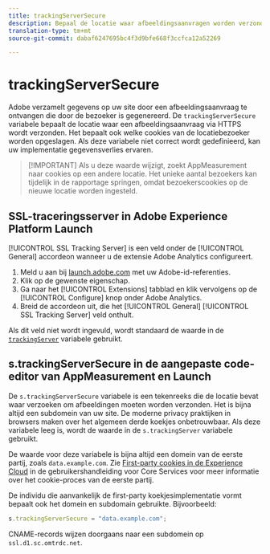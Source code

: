 ```yaml
---
title: trackingServerSecure
description: Bepaal de locatie waar afbeeldingsaanvragen worden verzonden op HTTPS-pagina's.
translation-type: tm+mt
source-git-commit: dabaf6247695bc4f3d9bfe668f3ccfca12a52269

---
```



# trackingServerSecure

Adobe verzamelt gegevens op uw site door een afbeeldingsaanvraag te ontvangen die door de bezoeker is gegenereerd. De `trackingServerSecure` variabele bepaalt de locatie waar een afbeeldingsaanvraag via HTTPS wordt verzonden. Het bepaalt ook welke cookies van de locatiebezoeker worden opgeslagen. Als deze variabele niet correct wordt gedefinieerd, kan uw implementatie gegevensverlies ervaren.

>[!IMPORTANT] Als u deze waarde wijzigt, zoekt AppMeasurement naar cookies op een andere locatie. Het unieke aantal bezoekers kan tijdelijk in de rapportage springen, omdat bezoekerscookies op de nieuwe locatie worden ingesteld.

## SSL-traceringsserver in Adobe Experience Platform Launch

[!UICONTROL SSL Tracking Server] is een veld onder de [!UICONTROL General] accordeon wanneer u de extensie Adobe Analytics configureert.

1. Meld u aan bij [launch.adobe.com](https://launch.adobe.com) met uw Adobe-id-referenties.
2. Klik op de gewenste eigenschap.
3. Ga naar het [!UICONTROL Extensions] tabblad en klik vervolgens op de [!UICONTROL Configure] knop onder Adobe Analytics.
4. Breid de accordeon uit, die het [!UICONTROL General] [!UICONTROL SSL Tracking Server] veld onthult.

Als dit veld niet wordt ingevuld, wordt standaard de waarde in de [`trackingServer`](trackingserver.md) variabele gebruikt.

## s.trackingServerSecure in de aangepaste code-editor van AppMeasurement en Launch

De `s.trackingServerSecure` variabele is een tekenreeks die de locatie bevat waar verzoeken om afbeeldingen moeten worden verzonden. Het is bijna altijd een subdomein van uw site. De moderne privacy praktijken in browsers maken over het algemeen derde koekjes onbetrouwbaar. Als deze variabele leeg is, wordt de waarde in de `s.trackingServer` variabele gebruikt.

De waarde voor deze variabele is bijna altijd een domein van de eerste partij, zoals `data.example.com`. Zie [First-party cookies in de Experience Cloud](https://docs.adobe.com/content/help/en/core-services/interface/ec-cookies/cookies-first-party.html) in de gebruikershandleiding voor Core Services voor meer informatie over het cookie-proces van de eerste partij.

De individu die aanvankelijk de first-party koekjesimplementatie vormt bepaalt ook het domein en subdomain gebruikte. Bijvoorbeeld:

```js
s.trackingServerSecure = "data.example.com";
```

CNAME-records wijzen doorgaans naar een subdomein op `ssl.d1.sc.omtrdc.net`.
